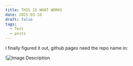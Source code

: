 ```yaml
---
title: THIS IS WHAT WORKS
date: 2025-03-10
draft: false
tags:
  - Test
  - posts
---
```


I finally figured it out, github pages need the repo name in:

!![Image Description](/LachiesLibrary/images/THISISWHATWORKS.png)

